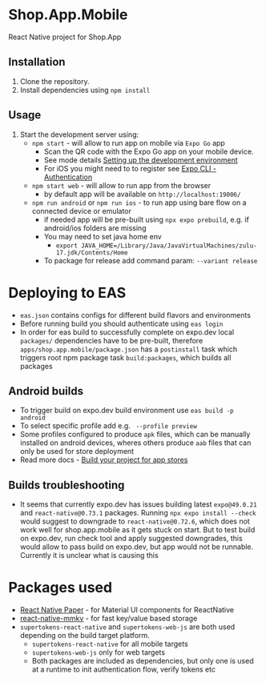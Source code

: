# Shop.App.Mobile

React Native project for Shop.App

## Installation

1. Clone the repository.
1. Install dependencies using `npm install`

## Usage

1. Start the development server using:
   * `npm start` - will allow to run app on mobile via `Expo Go` app
     * Scan the QR code with the Expo Go app on your mobile device.
     * See mode details [Setting up the development environment](https://reactnative.dev/docs/environment-setup)
     * For iOS you might need to to register see [Expo CLI - Authentication](https://docs.expo.dev/more/expo-cli/#authentication)
   * `npm start web` - will allow to run app from the browser
     * by default app will be available on `http://localhost:19006/`
   * `npm run android` or `npm run ios` - to run app using bare flow on a connected device or emulator
     * if needed app will be pre-built using `npx expo prebuild`, e.g. if android/ios folders are missing
     * You may need to set java home env
       * `export JAVA_HOME=/Library/Java/JavaVirtualMachines/zulu-17.jdk/Contents/Home`
     * To package for release add command param: `--variant release`

# Deploying to EAS
* `eas.json` contains configs for different build flavors and environments
* Before running build you should authenticate using `eas login`
* In order for eas build to successfully complete on expo.dev local `packages/` dependencies have to be pre-built, therefore `apps/shop.app.mobile/package.json` has a `postinstall` task which triggers root npm package task `build:packages`, which builds all packages

## Android builds
* To trigger build on expo.dev build environment use `eas build -p android`
* To select specific profile add e.g. ` --profile preview`
* Some profiles configured to produce `apk` files, which can be manually installed on android devices, wheres others produce `aab` files that can only be used for store deployment 
* Read more docs - [Build your project for app stores](https://docs.expo.dev/deploy/build-project/)

## Builds troubleshooting
* It seems that currently expo.dev has issues building latest `expo@49.0.21` and `react-native@0.73.1` packages. Running `npx expo install --check` would suggest to downgrade to `react-native@0.72.6`, which does not work well for shop.app.mobile as it gets stuck on start. But to test build on expo.dev, run check tool and apply suggested downgrades, this would allow to pass build on expo.dev, but app would not be runnable. Currently it is unclear what is causing this

# Packages used
* [React Native Paper](https://callstack.github.io/react-native-paper/docs/guides/getting-started) - for Material UI components for ReactNative
* [react-native-mmkv](https://github.com/mrousavy/react-native-mmkv) - for fast key/value based storage
* `supertokens-react-native` and `supertokens-web-js` are both used depending on the build target platform.
  * `supertokens-react-native` for all mobile targets
  * `supertokens-web-js` only for web targets
  * Both packages are included as dependencies, but only one is used at a runtime to init authentication flow, verify tokens etc